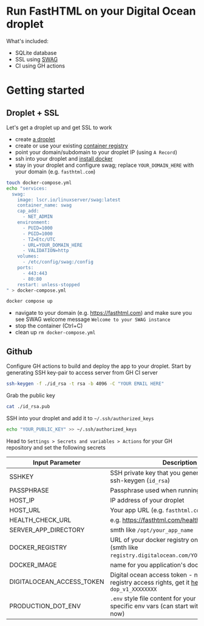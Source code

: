# Run FastHTML on your Digital Ocean droplet

What's included:

- SQLite database
- SSL using [SWAG](https://github.com/linuxserver/docker-swag)
- CI using GH actions

# Getting started

## Droplet + SSL

Let's get a droplet up and get SSL to work

- create [a droplet](https://cloud.digitalocean.com/droplets?i=102a02)
- create or use your existing [container registry](https://cloud.digitalocean.com/registry)
- point your domain/subdomain to your droplet IP (using `A Record`)
- ssh into your droplet and [install docker](https://docs.docker.com/engine/install/ubuntu/#install-using-the-repository)
- stay in your droplet and configure swag; replace `YOUR_DOMAIN_HERE` with your domain (e.g. `fasthtml.com`)

```bash
touch docker-compose.yml
echo "services:
  swag:
    image: lscr.io/linuxserver/swag:latest
    container_name: swag
    cap_add:
      - NET_ADMIN
    environment:
      - PUID=1000
      - PGID=1000
      - TZ=Etc/UTC
      - URL=YOUR_DOMAIN_HERE
      - VALIDATION=http
    volumes:
      - /etc/config/swag:/config
    ports:
      - 443:443
      - 80:80
    restart: unless-stopped
" > docker-compose.yml

docker compose up
```
- navigate to your domain (e.g. https://fasthtml.com) and make sure you see SWAG welcome message `Welcome to your SWAG instance`
- stop the container (Ctrl+C)
- clean up `rm docker-compose.yml`


## Github 

Configure GH actions to build and deploy the app to your droplet. Start by generating SSH key-pair to access server from GH CI server

```bash
ssh-keygen -f ./id_rsa -t rsa -b 4096 -C "YOUR EMAIL HERE"
```

Grab the public key 

```bash
cat ./id_rsa.pub
```

SSH into your droplet and add it to `~/.ssh/authorized_keys`

```bash
echo "YOUR_PUBLIC_KEY" >> ~/.ssh/authorized_keys
```

Head to `Settings > Secrets and variables > Actions` for your GH repository and set the following secrets


| Input Parameter    | Description            |
|--------------------|------------------------|
| SSHKEY             | SSH private key that you generated above using ssh-keygen (`id_rsa`)        |
| PASSPHRASE         | Passphrase used when running ssh-keygen |
| HOST_IP            | IP address of your droplet |
| HOST_URL           | Your app URL (e.g. `fasthtml.com` )   |
| HEALTH_CHECK_URL   | e.g. https://fasthtml.com/healthcheck`|
| SERVER_APP_DIRECTORY | smth like `/opt/your_app_name`      |
| DOCKER_REGISTRY     |  URL of your docker registry on Digital ocean (smth like `registry.digitalocean.com/YOUR_REGISTRY_NAME`) |
| DOCKER_IMAGE        | name for you application's docker image |
| DIGITALOCEAN_ACCESS_TOKEN | Digital ocean access token - needs at least registry access rights, get it [here](https://cloud.digitalocean.com/account/api/tokens) looks smth like `dop_v1_XXXXXXXX`|
| PRODUCTION_DOT_ENV | `.env` style file content for your application specific env vars (can start with `FOO=bar` for now) |
